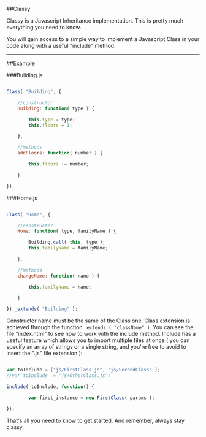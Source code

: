 ##Classy

Classy is a Javascript Inheritance implementation. This is pretty much everything you need to know.

You will gain access to a simple way to implement a Javascript Class in your code along with a useful "include" method.


---

##Example

###Building.js

```javascript

Class( "Building", {

    //constructor
    Building: function( type ) {

        this.type = type;
        this.floors = 1;

    },

    //methods
    addFloors: function( number ) {

        this.floors += number;

    }

});

```

###Home.js

```javascript

Class( "Home", {

    //constructor
    Home: function( type, familyName ) {

        Building.call( this, type );
        this.familyName = familyName;

    },

    //methods
    changeName: function( name ) {

        this.familyName = name;

    }

})._extends( "Building" );

```

Constructor name must be the same of the Class one. Class extension is achieved through the function ```_extends ( "className" )```.
You can see the file "index.html" to see how to work with the include method. Include has a useful feature which allows you to import multiple files at once ( you can specify an array of strings or a single string, and you're free to avoid to insert the ".js" file extension ):

```javascript

var toInclude = ["js/FirstClass.js", "js/SecondClass" ];
//var toInclude  = "js/OtherClass.js";

include( toInclude, function() {

        var first_instance = new FirstClass( params );

});

```

That's all you need to know to get started. And remember, always stay classy.
